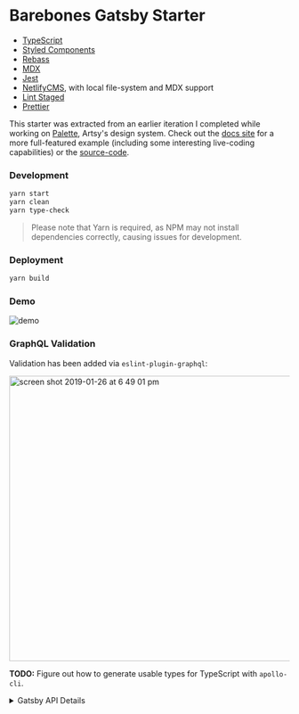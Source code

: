 # Barebones Gatsby Starter

- [TypeScript](https://www.typescriptlang.org/)
- [Styled Components](https://www.styled-components.com/)
- [Rebass](https://github.com/rebassjs/rebass)
- [MDX](https://mdxjs.com/)
- [Jest](https://jestjs.io/)
- [NetlifyCMS](https://www.netlifycms.org/), with local file-system and MDX
  support
- [Lint Staged](https://github.com/okonet/lint-staged)
- [Prettier](https://prettier.io/)

This starter was extracted from an earlier iteration I completed while working
on [Palette](https://palette.artsy.net), Artsy's design system. Check out the
[docs site](https://palette.artsy.net/) for a more full-featured example
(including some interesting live-coding capabilities) or the
[source-code](https://github.com/artsy/palette).

### Development

```sh
yarn start
yarn clean
yarn type-check
```

> Please note that Yarn is required, as NPM may not install dependencies correctly, causing issues for development.

### Deployment

```sh
yarn build
```

### Demo

![demo](https://user-images.githubusercontent.com/236943/51792565-abd93e00-2167-11e9-8bcb-87f7dccece52.gif)

### GraphQL Validation

Validation has been added via `eslint-plugin-graphql`:

<img width="512" alt="screen shot 2019-01-26 at 6 49 01 pm" src="https://user-images.githubusercontent.com/236943/51796580-8110d900-21ab-11e9-91a7-1cc6d6a068fc.png">

**TODO:** Figure out how to generate usable types for TypeScript with
`apollo-cli`.

<details>
  <summary>Gatsby API Details</summary>

1.  **`gatsby-browser.js`**: This file is where Gatsby expects to find any usage
    of the [Gatsby browser APIs](https://www.gatsbyjs.org/docs/browser-apis/)
    (if any). These allow customization/extension of default Gatsby settings
    affecting the browser.
1.  **`gatsby-config.js`**: This is the main configuration file for a Gatsby
    site. This is where you can specify information about your site (metadata)
    like the site title and description, which Gatsby plugins you’d like to
    include, etc. (Check out the
    [config docs](https://www.gatsbyjs.org/docs/gatsby-config/) for more
    detail).
1.  **`gatsby-node.js`**: This file is where Gatsby expects to find any usage of
    the [Gatsby Node APIs](https://www.gatsbyjs.org/docs/node-apis/) (if any).
    These allow customization/extension of default Gatsby settings affecting
    pieces of the site build process.
1.  **`gatsby-ssr.js`**: This file is where Gatsby expects to find any usage of
    the
    [Gatsby server-side rendering APIs](https://www.gatsbyjs.org/docs/ssr-apis/)
    (if any). These allow customization of default Gatsby settings affecting
    server-side rendering.

</details>
